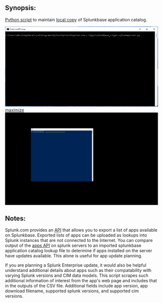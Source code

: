 Synopsis:
-----------------------------------
[Python script](https://github.com/dstaulcu/Splunkbase/blob/main/get-splunkapps-ext.py) to maintain [local copy](https://github.com/dstaulcu/Splunkbase/blob/main/splunkbase_catalog.csv) of Splunkbase application catalog.

![alt tag](https://github.com/dstaulcu/Splunkbase/blob/master/demo.gif)
[maximize](https://raw.githubusercontent.com/dstaulcu/Splunk-IR-Tools/master/images/demo1.gif)
![alt text](https://github.com/dstaulcu/Splunk-IR-Tools/blob/master/images/demo1.gif)

Notes:
-----------------------------------
Splunk.com provides an [API](https://splunkbase.splunk.com/api/v1/app) that allows you to export a list of apps available on Splunkbase.  Exported lists of apps can be uploaded as lookups into Splunk instances that are not connected to the Internet. You can compare output of the [apps API](https://docs.splunk.com/Documentation/Splunk/8.2.6/RESTREF/RESTapps) on splunk servers to an imported splunkbase application catalog lookup file to determine if apps installed on the server have updates available.  This alone is useful for app update planning.

If you are planning a Splunk Enterprise update, it would also be helpful understand additional details about apps such as their compatability with varying Splunk versions and CIM data models.  This script scrapes such additional information of interest from the app's web page and includes that in the outputs of the CSV file.  Additional fields include app version, app download filename, supported splunk versions, and supported cim versions.
